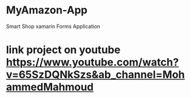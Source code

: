 # MyAmazon-App
Smart Shop xamarin Forms Application
# link project on youtube https://www.youtube.com/watch?v=65SzDQNkSzs&ab_channel=MohammedMahmoud
